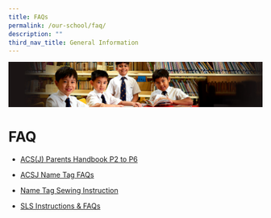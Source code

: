 ```yaml
---
title: FAQs
permalink: /our-school/faq/
description: ""
third_nav_title: General Information
---
```

![](/images/Sub-banner1.jpg)

FAQ
===

* [ACS(J) Parents Handbook P2 to P6](/files/handbook%20for%20P2-6%20parents_amended.pdf)

* [ACSJ Name Tag FAQs](/files/ACSJ%20Name%20Tag%20FAQs.pdf)

* [Name Tag Sewing Instruction](/files/Sewing%20Instructions%20for%20ACSJ%20Name%20Tag.pdf)

* [SLS Instructions & FAQs](/files/SLS%20Instructions%20and%20FAQs.pdf)